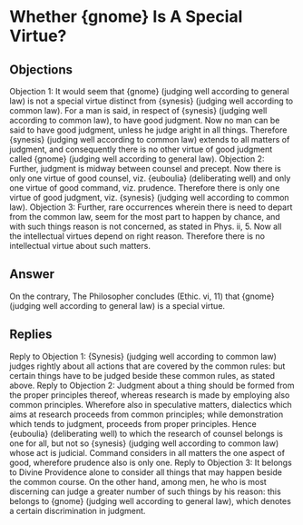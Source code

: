 # Whether {gnome} Is A Special Virtue?
## Objections
Objection 1: It would seem that {gnome} (judging well according to general law) is not a special virtue distinct from {synesis} (judging well according to common law). For a man is said, in respect of {synesis} (judging well according to common law), to have good judgment. Now no man can be said to have good judgment, unless he judge aright in all things. Therefore {synesis} (judging well according to common law) extends to all matters of judgment, and consequently there is no other virtue of good judgment called {gnome} (judging well according to general law).
Objection 2: Further, judgment is midway between counsel and precept. Now there is only one virtue of good counsel, viz. {euboulia} (deliberating well) and only one virtue of good command, viz. prudence. Therefore there is only one virtue of good judgment, viz. {synesis} (judging well according to common law).
Objection 3: Further, rare occurrences wherein there is need to depart from the common law, seem for the most part to happen by chance, and with such things reason is not concerned, as stated in Phys. ii, 5. Now all the intellectual virtues depend on right reason. Therefore there is no intellectual virtue about such matters.
## Answer
On the contrary, The Philosopher concludes (Ethic. vi, 11) that {gnome} (judging well according to general law) is a special virtue.

## Replies
Reply to Objection 1: {Synesis} (judging well according to common law) judges rightly about all actions that are covered by the common rules: but certain things have to be judged beside these common rules, as stated above.
Reply to Objection 2: Judgment about a thing should be formed from the proper principles thereof, whereas research is made by employing also common principles. Wherefore also in speculative matters, dialectics which aims at research proceeds from common principles; while demonstration which tends to judgment, proceeds from proper principles. Hence {euboulia} (deliberating well) to which the research of counsel belongs is one for all, but not so {synesis} (judging well according to common law) whose act is judicial. Command considers in all matters the one aspect of good, wherefore prudence also is only one.
Reply to Objection 3: It belongs to Divine Providence alone to consider all things that may happen beside the common course. On the other hand, among men, he who is most discerning can judge a greater number of such things by his reason: this belongs to {gnome} (judging well according to general law), which denotes a certain discrimination in judgment.